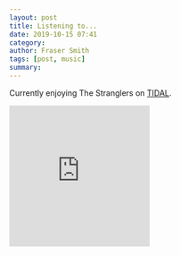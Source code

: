 ```yaml
---
layout: post
title: Listening to...
date: 2019-10-15 07:41
category:
author: Fraser Smith
tags: [post, music]
summary:
---
```


Currently enjoying The Stranglers on [TIDAL](https://tidal.com).

<div style="position: relative; padding-bottom: 100%; height: 0; overflow: hidden; max-width: 100%;"><iframe src="https://embed.tidal.com/albums/34052236?layout=gridify" frameborder="0" allowfullscreen style="position: absolute; top: 0; left: 0; width: 50%; height: 1px; min-height: 50%; margin: 0 auto;"></iframe></div>